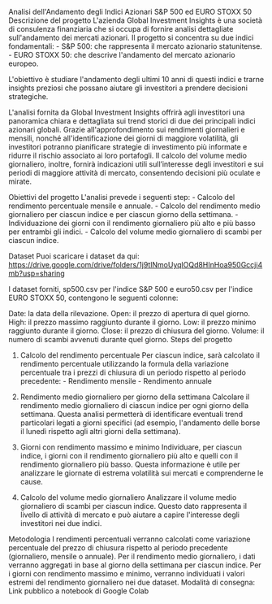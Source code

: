 Analisi dell'Andamento degli Indici Azionari S&P 500 ed EURO STOXX 50
Descrizione del progetto
L'azienda Global Investment Insights è una società di consulenza finanziaria che si occupa di fornire analisi dettagliate sull'andamento dei mercati azionari. Il progetto si concentra su due indici fondamentali: - S&P 500: che rappresenta il mercato azionario statunitense. - EURO STOXX 50: che descrive l'andamento del mercato azionario europeo.

L'obiettivo è studiare l'andamento degli ultimi 10 anni di questi indici e trarne insights preziosi che possano aiutare gli investitori a prendere decisioni strategiche.

L'analisi fornita da Global Investment Insights offrirà agli investitori una panoramica chiara e dettagliata sui trend storici di due dei principali indici azionari globali. Grazie all'approfondimento sui rendimenti giornalieri e mensili, nonché all'identificazione dei giorni di maggiore volatilità, gli investitori potranno pianificare strategie di investimento più informate e ridurre il rischio associato ai loro portafogli. Il calcolo del volume medio giornaliero, inoltre, fornirà indicazioni utili sull’interesse degli investitori e sui periodi di maggiore attività di mercato, consentendo decisioni più oculate e mirate.

Obiettivi del progetto
L'analisi prevede i seguenti step: - Calcolo del rendimento percentuale mensile e annuale. - Calcolo del rendimento medio giornaliero per ciascun indice e per ciascun giorno della settimana. - Individuazione dei giorni con il rendimento giornaliero più alto e più basso per entrambi gli indici. - Calcolo del volume medio giornaliero di scambi per ciascun indice.

Dataset
Puoi scaricare i dataset da qui: https://drive.google.com/drive/folders/1j9tlNmoUyqlOQd8HInHoa950Gccji4mb?usp=sharing

I dataset forniti, sp500.csv per l'indice S&P 500 e euro50.csv per l'indice EURO STOXX 50, contengono le seguenti colonne:

Date: la data della rilevazione.
Open: il prezzo di apertura di quel giorno.
High: il prezzo massimo raggiunto durante il giorno.
Low: il prezzo minimo raggiunto durante il giorno.
Close: il prezzo di chiusura del giorno.
Volume: il numero di scambi avvenuti durante quel giorno.
Steps del progetto
1. Calcolo del rendimento percentuale
Per ciascun indice, sarà calcolato il rendimento percentuale utilizzando la formula della variazione percentuale tra i prezzi di chiusura di un periodo rispetto al periodo precedente: - Rendimento mensile - Rendimento annuale

2. Rendimento medio giornaliero per giorno della settimana
Calcolare il rendimento medio giornaliero di ciascun indice per ogni giorno della settimana. Questa analisi permetterà di identificare eventuali trend particolari legati a giorni specifici (ad esempio, l'andamento delle borse il lunedì rispetto agli altri giorni della settimana).

3. Giorni con rendimento massimo e minimo
Individuare, per ciascun indice, i giorni con il rendimento giornaliero più alto e quelli con il rendimento giornaliero più basso. Questa informazione è utile per analizzare le giornate di estrema volatilità sui mercati e comprenderne le cause.

4. Calcolo del volume medio giornaliero
Analizzare il volume medio giornaliero di scambi per ciascun indice. Questo dato rappresenta il livello di attività di mercato e può aiutare a capire l'interesse degli investitori nei due indici.

Metodologia
I rendimenti percentuali verranno calcolati come variazione percentuale del prezzo di chiusura rispetto al periodo precedente (giornaliero, mensile o annuale).
Per il rendimento medio giornaliero, i dati verranno aggregati in base al giorno della settimana per ciascun indice.
Per i giorni con rendimento massimo e minimo, verranno individuati i valori estremi del rendimento giornaliero nei due dataset.
Modalità di consegna:
Link pubblico a notebook di Google Colab

